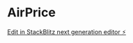 # AirPrice

[Edit in StackBlitz next generation editor ⚡️](https://stackblitz.com/~/github.com/jim044/AirPrice)